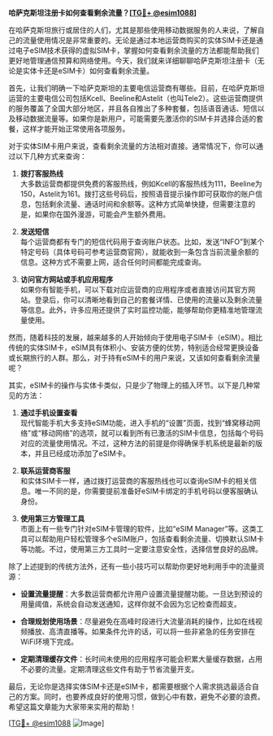 **哈萨克斯坦注册卡如何查看剩余流量？[[TG💪+ @esim1088](https://t.me/s/esim1088)]**

在哈萨克斯坦旅行或居住的人们，尤其是那些使用移动数据服务的人来说，了解自己的流量使用情况是非常重要的。无论是通过本地运营商购买的实体SIM卡还是通过电子eSIM技术获得的虚拟SIM卡，掌握如何查看剩余流量的方法都能帮助我们更好地管理通信预算和网络使用。今天，我们就来详细聊聊哈萨克斯坦注册卡（无论是实体卡还是eSIM卡）如何查看剩余流量。

首先，让我们明确一下哈萨克斯坦的主要电信运营商有哪些。目前，在哈萨克斯坦运营的主要电信公司包括Kcell、Beeline和Astelit（也叫Tele2）。这些运营商提供的服务覆盖了全国大部分地区，并且各自推出了多种套餐，包括语音通话、短信以及移动数据流量等。如果你是新用户，可能需要先激活你的SIM卡并选择合适的套餐，这样才能开始正常使用各项服务。

对于实体SIM卡用户来说，查看剩余流量的方法相对直接。通常情况下，你可以通过以下几种方式来查询：

1. **拨打客服热线**  
   大多数运营商都提供免费的客服热线，例如Kcell的客服热线为111，Beeline为150，Astelit为161。拨打这些号码后，按照语音提示操作即可获取你的账户信息，包括剩余流量、通话时间和余额等。这种方式简单快捷，但需要注意的是，如果你在国外漫游，可能会产生额外费用。

2. **发送短信**  
   每个运营商都有专门的短信代码用于查询账户状态。比如，发送“INFO”到某个特定号码（具体号码可参考运营商官网），就能收到一条包含当前流量余额的信息。这种方式不需要上网，适合任何时间都能完成查询。

3. **访问官方网站或手机应用程序**  
   如果你有智能手机，可以下载对应运营商的应用程序或者直接访问其官方网站。登录后，你可以清晰地看到自己的套餐详情、已使用的流量以及剩余流量等信息。此外，许多应用还提供了实时监控功能，能够帮助你更精准地管理流量使用。

然而，随着科技的发展，越来越多的人开始倾向于使用电子SIM卡（eSIM）。相比传统的实体SIM卡，eSIM具有体积小、安装方便的优势，特别适合经常更换设备或长期旅行的人群。那么，对于持有eSIM卡的用户来说，又该如何查看剩余流量呢？

其实，eSIM卡的操作与实体卡类似，只是少了物理上的插入环节。以下是几种常见的方法：

1. **通过手机设置查看**  
   现代智能手机大多支持eSIM功能，进入手机的“设置”页面，找到“蜂窝移动网络”或“移动网络”的选项，就可以看到所有已激活的SIM卡信息，包括每个号码对应的流量使用情况。不过，这种方法的前提是你得确保手机系统是最新的版本，并且已经成功添加了eSIM卡。

2. **联系运营商客服**  
   和实体SIM卡一样，通过拨打运营商的客服热线也可以查询eSIM卡的相关信息。唯一不同的是，你需要提前准备好eSIM卡绑定的手机号码以便客服确认身份。

3. **使用第三方管理工具**  
   市面上有一些专门针对eSIM卡管理的软件，比如“eSIM Manager”等。这类工具可以帮助用户轻松管理多个eSIM账户，包括查看剩余流量、切换默认SIM卡等功能。不过，使用第三方工具时一定要注意安全性，选择信誉良好的品牌。

除了上述提到的传统方法外，还有一些小技巧可以帮助你更好地利用手中的流量资源：

- **设置流量提醒**：大多数运营商都允许用户设置流量提醒功能。一旦达到预设的用量阈值，系统会自动发送通知，这样你就不会因为忘记检查而超支。
  
- **合理规划使用场景**：尽量避免在高峰时段进行大流量消耗的操作，比如在线视频播放、高清直播等。如果条件允许的话，可以将一些非紧急的任务安排在WiFi环境下完成。

- **定期清理缓存文件**：长时间未使用的应用程序可能会积累大量缓存数据，占用不必要的流量。定期清理这些文件有助于节省流量开支。

最后，无论你是选择实体SIM卡还是eSIM卡，都需要根据个人需求挑选最适合自己的方案。同时，也要养成良好的使用习惯，做到心中有数，避免不必要的浪费。希望这篇文章能为大家带来实用的帮助！

[[TG💪+ @esim1088](https://t.me/s/esim1088) ![Image](https://i.postimg.cc/4NQfJmqS/Snipaste-2025-05-13-00-14-12.png)]